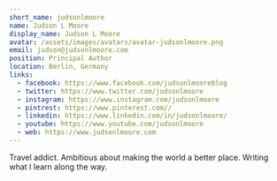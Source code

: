 ```yaml
---
short_name: judsonlmoore
name: Judson L Moore
display_name: Judson L Moore
avatar: /assets/images/avatars/avatar-judsonlmoore.png
email: judson@judsonlmoore.com
position: Principal Author
location: Berlin, Germany
links: 
  - facebook: https://www.facebook.com/judsonlmooreblog
  - twitter: https://www.twitter.com/judsonlmoore
  - instagram: https://www.instagram.com/judsonlmoore
  - pintrest: https://www.pinterest.com//
  - linkedin: https://www.linkedin.com/in/judsonlmoore/
  - youtube: https://www.youtube.com/judsonlmoore
  - web: https://www.judsonlmoore.com
---
```

Travel addict. Ambitious about making the world a better place. Writing what I learn along the way.